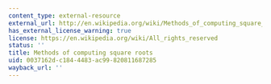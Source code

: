 ```yaml
---
content_type: external-resource
external_url: http://en.wikipedia.org/wiki/Methods_of_computing_square_roots
has_external_license_warning: true
license: https://en.wikipedia.org/wiki/All_rights_reserved
status: ''
title: Methods of computing square roots
uid: 0037162d-c184-4483-ac99-820811687285
wayback_url: ''
---
```

